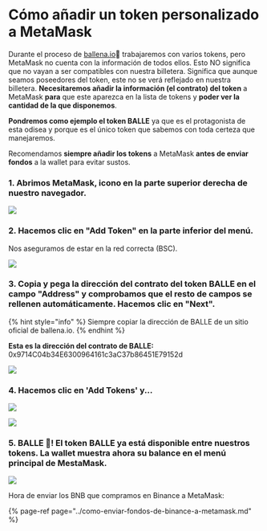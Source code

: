 # Cómo añadir un token personalizado a MetaMask

Durante el proceso de [ballena.io](https://ballena.io/)🐋 trabajaremos con varios tokens, pero MetaMask no cuenta con la información de todos ellos. Esto NO significa que no vayan a ser compatibles con nuestra billetera. Significa que aunque seamos poseedores del token, este no se verá reflejado en nuestra billetera. **Necesitaremos añadir la información \(el contrato\) del token** a MetaMask **para** que este aparezca en la lista de tokens y **poder ver la cantidad de la que disponemos**.

**Pondremos como ejemplo el token BALLE** ya que es el protagonista de esta odisea y porque es el único token que sabemos con toda certeza que manejaremos.

Recomendamos **siempre añadir los tokens** a MetaMask **antes de enviar fondos** a la wallet para evitar sustos.



### 1. Abrimos MetaMask, icono en la parte superior derecha de nuestro navegador.



![](../../../../.gitbook/assets/1%20%288%29.png)

### 

### 2. Hacemos clic en "Add Token" en la parte inferior del menú.

Nos aseguramos de estar en la red correcta \(BSC\).



![](../../../../.gitbook/assets/2%20%287%29.png)

### 

### 3. Copia y pega la dirección del contrato del token BALLE en el campo "Address" y comprobamos que el resto de campos se rellenen automáticamente. Hacemos clic en "Next".

{% hint style="info" %}
Siempre copiar la dirección de BALLE de un sitio oficial de ballena.io.
{% endhint %}

**Esta es la dirección del contrato de BALLE:** 0x9714C04b34E6300964161c3aC37b86451E79152d



![](../../../../.gitbook/assets/screenshot-2021-05-24-at-18.39.06.png)

### 

### 4. Hacemos clic en 'Add Tokens' y...



![](../../../../.gitbook/assets/5%20%285%29.png)



![](../../../../.gitbook/assets/6.png)

#### 

### 5. BALLE 🐋! El token BALLE ya está disponible entre nuestros tokens. La wallet muestra ahora su balance en el menú principal de MestaMask.



![](../../../../.gitbook/assets/7%20%283%29.png)





Hora de enviar los BNB que compramos en Binance a MetaMask:

{% page-ref page="../como-enviar-fondos-de-binance-a-metamask.md" %}





